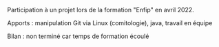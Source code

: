Participation à un projet lors de la formation "Enfip" en avril 2022.

Apports : manipulation Git via Linux (comitologie), java, travail en équipe

Bilan : non terminé car temps de formation écoulé
